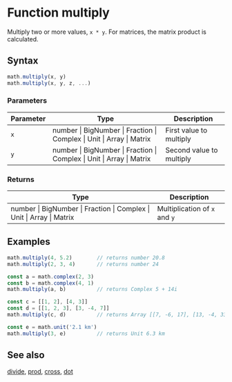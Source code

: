 <!-- Note: This file is automatically generated from source code comments. Changes made in this file will be overridden. -->

# Function multiply

Multiply two or more values, `x * y`.
For matrices, the matrix product is calculated.


## Syntax

```js
math.multiply(x, y)
math.multiply(x, y, z, ...)
```

### Parameters

Parameter | Type | Description
--------- | ---- | -----------
`x` | number &#124; BigNumber &#124; Fraction &#124; Complex &#124; Unit &#124; Array &#124; Matrix | First value to multiply
`y` | number &#124; BigNumber &#124; Fraction &#124; Complex &#124; Unit &#124; Array &#124; Matrix | Second value to multiply

### Returns

Type | Description
---- | -----------
number &#124; BigNumber &#124; Fraction &#124; Complex &#124; Unit &#124; Array &#124; Matrix | Multiplication of `x` and `y`


## Examples

```js
math.multiply(4, 5.2)        // returns number 20.8
math.multiply(2, 3, 4)       // returns number 24

const a = math.complex(2, 3)
const b = math.complex(4, 1)
math.multiply(a, b)          // returns Complex 5 + 14i

const c = [[1, 2], [4, 3]]
const d = [[1, 2, 3], [3, -4, 7]]
math.multiply(c, d)          // returns Array [[7, -6, 17], [13, -4, 33]]

const e = math.unit('2.1 km')
math.multiply(3, e)          // returns Unit 6.3 km
```


## See also

[divide](divide.md),
[prod](prod.md),
[cross](cross.md),
[dot](dot.md)
